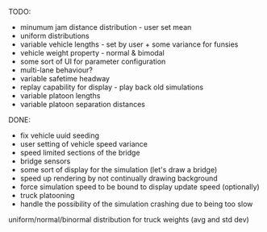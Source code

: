 TODO:
* minumum jam distance distribution - user set mean
* uniform distributions
* variable vehicle lengths - set by user + some variance for funsies
* vehicle weight property - normal & bimodal
* some sort of UI for parameter configuration
* multi-lane behaviour?
* variable safetime headway
* replay capability for display - play back old simulations
* variable platoon lengths
* variable platoon separation distances

DONE:
* fix vehicle uuid seeding
* user setting of vehicle speed variance
* speed limited sections of the bridge
* bridge sensors
* some sort of display for the simulation (let's draw a bridge)
* speed up rendering by not continually drawing background
* force simulation speed to be bound to display update speed (optionally)
* truck platooning
* handle the possibility of the simulation crashing due to being too slow

uniform/normal/binormal distribution for truck weights (avg and std dev)